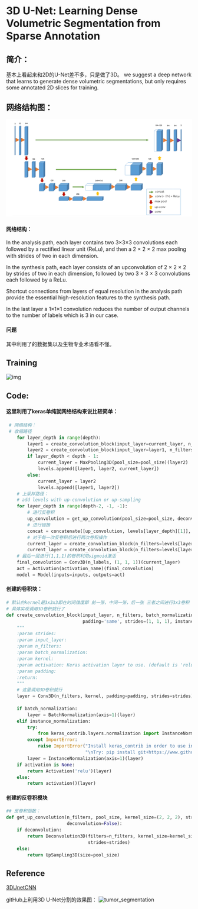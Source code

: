 # 3D U-Net: Learning Dense Volumetric Segmentation from Sparse Annotation

## 简介：

基本上看起来和2D的U-Net差不多，只是做了3D。 we suggest a deep network that learns to generate dense volumetric segmentations, but only requires some annotated 2D slices for training. 

## 网络结构图：

![3dunet](https://raw.githubusercontent.com/MeerkatX/Tips/master/%E8%AE%BA%E6%96%87%E7%AC%94%E8%AE%B0/imgs/3dunet.png)

#### 网络结构：

In the analysis path, each layer contains two 3×3×3 convolutions each followed by a rectiﬁed linear unit (ReLu), and then a 2 × 2 × 2 max pooling with strides of two in each dimension.

In the synthesis path, each layer consists of an upconvolution of 2 × 2 × 2 by strides of two in each dimension, followed by two 3 × 3 × 3 convolutions each followed by a ReLu. 

Shortcut connections from layers of equal resolution in the analysis path provide the essential high-resolution features to the synthesis path. 

In the last layer a 1×1×1 convolution reduces the number of output channels to the number of labels which is 3 in our case.

#### 问题

其中利用了的数据集以及生物专业术语看不懂。

## Training

![img]()

## Code:

#### 这里利用了keras单纯就网络结构来说比较简单：

```python
 # 网络结构：
 # 收缩路径
    for layer_depth in range(depth):
        layer1 = create_convolution_block(input_layer=current_layer, n_filters=n_base_filters*(2**layer_depth),batch_normalization=batch_normalization)
        layer2 = create_convolution_block(input_layer=layer1, n_filters=n_base_filters*(2**layer_depth)*2,batch_normalization=batch_normalization)
        if layer_depth < depth - 1:
            current_layer = MaxPooling3D(pool_size=pool_size)(layer2)
            levels.append([layer1, layer2, current_layer])
        else:
            current_layer = layer2
            levels.append([layer1, layer2])
    # 上采样路径：
    # add levels with up-convolution or up-sampling
    for layer_depth in range(depth-2, -1, -1):
        # 进行反卷积
        up_convolution = get_up_convolution(pool_size=pool_size, deconvolution=deconvolution, n_filters=current_layer._keras_shape[1])(current_layer)
        # 进行链接
        concat = concatenate([up_convolution, levels[layer_depth][1]], axis=1)
        # 对于每一次反卷积后进行两次卷积操作
        current_layer = create_convolution_block(n_filters=levels[layer_depth][1]._keras_shape[1], input_layer=concat, batch_normalization=batch_normalization)
        current_layer = create_convolution_block(n_filters=levels[layer_depth][1]._keras_shape[1], input_layer=current_layer, batch_normalization=batch_normalization)
    # 最后一层进行(1,1,1)的卷积利用sigmoid激活
    final_convolution = Conv3D(n_labels, (1, 1, 1))(current_layer)
    act = Activation(activation_name)(final_convolution)
    model = Model(inputs=inputs, outputs=act)
```

#### 创建的卷积块：

```python
# 默认的kernel是3x3x3即在时间维度即 前一张，中间一张，后一张 三者之间进行3x3卷积
# 具体实现调用3D卷积就行了
def create_convolution_block(input_layer, n_filters, batch_normalization=False, kernel=(3, 3, 3), activation=None,
                             padding='same', strides=(1, 1, 1), instance_normalization=False):
    """
    :param strides:
    :param input_layer:
    :param n_filters:
    :param batch_normalization:
    :param kernel:
    :param activation: Keras activation layer to use. (default is 'relu')
    :param padding:
    :return:
    """
    # 这里调用3D卷积就行
    layer = Conv3D(n_filters, kernel, padding=padding, strides=strides)(input_layer)
    
    if batch_normalization:
        layer = BatchNormalization(axis=1)(layer)
    elif instance_normalization:
        try:
            from keras_contrib.layers.normalization import InstanceNormalization
        except ImportError:
            raise ImportError("Install keras_contrib in order to use instance normalization."
                              "\nTry: pip install git+https://www.github.com/farizrahman4u/keras-contrib.git")
        layer = InstanceNormalization(axis=1)(layer)
    if activation is None:
        return Activation('relu')(layer)
    else:
        return activation()(layer)
```

#### 创建的反卷积模块

```python
## 反卷积函数：
def get_up_convolution(n_filters, pool_size, kernel_size=(2, 2, 2), strides=(2, 2, 2),
                       deconvolution=False):
    if deconvolution:
        return Deconvolution3D(filters=n_filters, kernel_size=kernel_size,
                               strides=strides)
    else:
        return UpSampling3D(size=pool_size)
```

## Reference

[3DUnetCNN](https://github.com/ellisdg/3DUnetCNN)

gitHub上利用3D U-Net分割的效果图：
![tumor_segmentation](https://raw.githubusercontent.com/MeerkatX/Tips/master/%E8%AE%BA%E6%96%87%E7%AC%94%E8%AE%B0/imgs/tumor_segmentation_illusatration.gif)